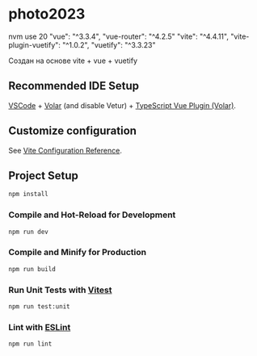 # photo2023
nvm use 20
    "vue": "^3.3.4",
    "vue-router": "^4.2.5"
    "vite": "^4.4.11",
    "vite-plugin-vuetify": "^1.0.2",
    "vuetify": "^3.3.23"
    
Создан на основе vite + vue + vuetify

## Recommended IDE Setup

[VSCode](https://code.visualstudio.com/) + [Volar](https://marketplace.visualstudio.com/items?itemName=Vue.volar) (and disable Vetur) + [TypeScript Vue Plugin (Volar)](https://marketplace.visualstudio.com/items?itemName=Vue.vscode-typescript-vue-plugin).

## Customize configuration

See [Vite Configuration Reference](https://vitejs.dev/config/).

## Project Setup

```sh
npm install
```

### Compile and Hot-Reload for Development

```sh
npm run dev
```

### Compile and Minify for Production

```sh
npm run build
```

### Run Unit Tests with [Vitest](https://vitest.dev/)

```sh
npm run test:unit
```

### Lint with [ESLint](https://eslint.org/)

```sh
npm run lint
```
